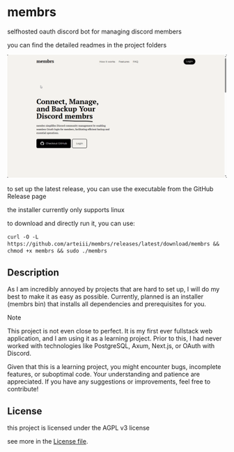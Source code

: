 # membrs

selfhosted oauth discord bot for managing discord members


you can find the detailed readmes in the project folders

![](./preview/msedge_YJFwwVlzxc.gif)

to set up the latest release, you can use the executable from the GitHub Release page

the installer currently only supports linux

to download and directly run it, you can use:

```shell
curl -O -L https://github.com/arteiii/membrs/releases/latest/download/membrs && chmod +x membrs && sudo ./membrs
```

## Description

As I am incredibly annoyed by projects that are hard to set up, 
I will do my best to make it as easy as possible.
Currently, planned is an installer (membrs bin) that installs all dependencies and prerequisites for you.


> [!NOTE]
> This project is not even close to perfect.
> It is my first ever fullstack web application, and I am using it as a learning project.
> Prior to this, I had never worked with technologies like PostgreSQL, Axum, Next.js, or OAuth with Discord.
> 
> Given that this is a learning project, you might encounter bugs, incomplete features, or suboptimal code.
> Your understanding and patience are appreciated.
> If you have any suggestions or improvements, feel free to contribute!


## License

this project is licensed under the AGPL v3 license

see more in the [License file](LICENSE-AGPL-3).
